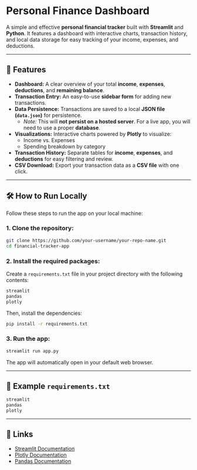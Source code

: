 # Personal Finance Dashboard

A simple and effective **personal financial tracker** built with **Streamlit** and **Python**. It features a dashboard with interactive charts, transaction history, and local data storage for easy tracking of your income, expenses, and deductions.

---

## 🌟 Features

- **Dashboard:** A clear overview of your total **income**, **expenses**, **deductions**, and **remaining balance**.
- **Transaction Entry:** An easy-to-use **sidebar form** for adding new transactions.
- **Data Persistence:** Transactions are saved to a local **JSON file (`data.json`)** for persistence.
  - *Note:* This will **not persist on a hosted server**. For a live app, you will need to use a proper **database**.
- **Visualizations:** Interactive charts powered by **Plotly** to visualize:
  - Income vs. Expenses
  - Spending breakdown by category
- **Transaction History:** Separate tables for **income**, **expenses**, and **deductions** for easy filtering and review.
- **CSV Download:** Export your transaction data as a **CSV file** with one click.

---

## 🛠️ How to Run Locally

Follow these steps to run the app on your local machine:

### 1. Clone the repository:

```bash
git clone https://github.com/your-username/your-repo-name.git
cd financial-tracker-app
```

### 2. Install the required packages:

Create a `requirements.txt` file in your project directory with the following contents:

```txt
streamlit
pandas
plotly
```

Then, install the dependencies:

```bash
pip install -r requirements.txt
```

### 3. Run the app:

```bash
streamlit run app.py
```

The app will automatically open in your default web browser.

---

## 📄 Example `requirements.txt`

```txt
streamlit
pandas
plotly
```
---

## 🔗 Links
- [Streamlit Documentation](https://docs.streamlit.io/)
- [Plotly Documentation](https://plotly.com/python/)
- [Pandas Documentation](https://pandas.pydata.org/)
